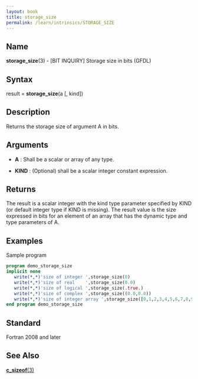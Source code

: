```yaml
---
layout: book
title: storage_size
permalink: /learn/intrinsics/STORAGE_SIZE
---
```

## __Name__

__storage\_size__(3) - \[BIT INQUIRY\] Storage size in bits
(GFDL)

## __Syntax__

result = __storage\_size__(a \[, kind\])

## __Description__

Returns the storage size of argument A in bits.

## __Arguments__

  - __A__
    : Shall be a scalar or array of any type.

  - __KIND__
    : (Optional) shall be a scalar integer constant expression.

## __Returns__

The result is a scalar integer with the kind type parameter specified by
KIND (or default integer type if KIND is missing). The result value is
the size expressed in bits for an element of an array that has the
dynamic type and type parameters of A.

## __Examples__

Sample program

```fortran
program demo_storage_size
implicit none
   write(*,*)'size of integer ',storage_size(0)
   write(*,*)'size of real    ',storage_size(0.0)
   write(*,*)'size of logical ',storage_size(.true.)
   write(*,*)'size of complex ',storage_size((0.0,0.0))
   write(*,*)'size of integer array ',storage_size([0,1,2,3,4,5,6,7,8,9])
end program demo_storage_size
```

## __Standard__

Fortran 2008 and later

## __See Also__

[__c\_sizeof__(3)](C_SIZEOF)
